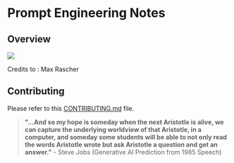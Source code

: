# Prompt Engineering Notes

## Overview

![](chatgpt-cheatsheet-max-rascher.jpeg)


Credits to : Max Rascher

## Contributing

Please refer to this [CONTRIBUTING.md](../../CONTRIBUTING.md) file.

> **"...And so my hope is someday when the next Aristotle is alive, we can capture the underlying worldview of that Aristotle, in a computer, and someday some students will be able to not only read the words Aristotle wrote but ask Aristotle a question and get an answer."** - Steve Jobs (Generative AI Prediction from 1985 Speech)